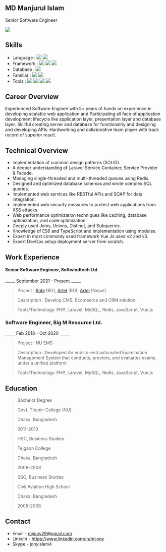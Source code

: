 ## MD Manjurul Islam
Senior Software Engineer

![](https://komarev.com/ghpvc/?username=Manjurulislam&label=Views)

## Skills
* Language : ![](https://img.shields.io/static/v1?label=PHP&message=7,8&color=success) ![](https://img.shields.io/static/v1?label=Javascript&message=ES6&color=success)
* Framework : ![](https://img.shields.io/static/v1?label=Laravel&message=7,8,9,10&color=success) ![](https://img.shields.io/static/v1?label=Vue.js&message=2,3&color=success) ![](https://img.shields.io/static/v1?label=React.js&message=*&color=success)
* Database : ![](https://img.shields.io/static/v1?label=&message=MySql,Postgresql,Mongodb&color=blue)
* Familiar : ![](https://img.shields.io/static/v1?label=&message=Mac&color=blue) ![](https://img.shields.io/static/v1?label=&message=Linux&color=blue)
* Tools : ![](https://img.shields.io/static/v1?label=&message=Git&color=blue) ![](https://img.shields.io/static/v1?label=&message=CI/CD&color=blue) ![](https://img.shields.io/static/v1?label=&message=Trello&color=blue) ![](https://img.shields.io/static/v1?label=&message=Jira&color=blue)


## Career Overview
Experienced Software Enginee with 5+ years of hands on experience in developing scalable web application and Participating all face of application development lifecycle like application layer, presentation layer and database layer. Skillful creating server and database for functionality and designing and developing APIs. Hardworking and collaborative team player with track record of superior result.

## Technical Overview
* Implementation of common design patterns (SOLID).
* A deeper understanding of Laravel Service Container, Service Provider & Facade.
* Managing single-threaded and multi-threaded queues using Redis.
* Designed and optimized database schemas and wrote complex SQL queries.
* Implemented web services like RESTful APIs and SOAP for data integration.
* Implemented web security measures to protect web applications from XSS attacks.
* Web performance optimization techniques like caching, database optimization, and code optimization.
* Deeply used Joins, Unions, Distinct, and Subqueries.
* Knowledge of ES6 and TypeScript and implementation using modules.
* Expert in most commonly used framework Vue Js used v2 and v3.
* Expert DevOps setup deployment server from scratch.

## Work Experience
#### Senior Software Engineer, Softwindtech Ltd.

_____ September 2021 - Present _____

> Project : [Robi](https://robi.com.bd) (BD), [Artel](https://robi.com.bd) (BD), [Artel](https://robi.com.bd) (Nepal)
> 
> Description : Develop CMS, Ecomeerce and CRM solution.
>
> Tools/Technology: PHP, Laravel, MySQL, Redis, JavaScript, Vue.js

### Software Engineer, Big M Resource Ltd.

_____ Feb 2018 - Oct 2020 _____

> Project : NU EMS
> 
> Description : Developed An end-to-end automated Examination Management System that conducts, proctors, and evaluates exams, under a unified platform.
>
> Tools/Technology: PHP, Laravel, MySQL, Redis, JavaScript, Vue.js

## Education

>	Bachelor Degree 
>
> Govt. Titumir College (NU)
>
> Dhaka, Bangladesh
>
> 2011-2013

>	HSC, Business Studies
>
> Tejgaon College
>
> Dhaka, Bangladesh
>
> 2006-2008

>	SSC, Business Studies
>
> Civil Aviation High School
>
> Dhaka, Bangladesh
>
> 2005-2006

## Contact

* Email - mijony29@gmail.com
* Linkdin - https://www.linkedin.com/in/mijony
* Skype - jonyislam4

